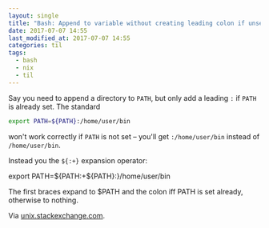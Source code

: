 ```yaml
---
layout: single
title: "Bash: Append to variable without creating leading colon if unset"
date: 2017-07-07 14:55
last_modified_at: 2017-07-07 14:55
categories: til
tags:
  - bash
  - nix
  - til
---
```


Say you need to append a directory to `PATH`, but only add a leading `:` if `PATH` is
already set. The standard

```bash
export PATH=${PATH}:/home/user/bin
```

won't work correctly if `PATH` is not set – you'll get `:/home/user/bin` instead of
`/home/user/bin`.

Instead you the `${:+}` expansion operator:

export PATH=${PATH:+${PATH}:}/home/user/bin

The first braces expand to $PATH and the colon iff PATH is set already, otherwise to
nothing.

Via [unix.stackexchange.com](https://unix.stackexchange.com/a/162893/198328).
